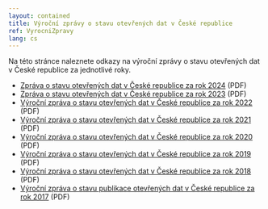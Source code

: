 ```yaml
---
layout: contained
title: Výroční zprávy o stavu otevřených dat v České republice
ref: VyrocniZpravy
lang: cs
---
```


Na této stránce naleznete odkazy na výroční zprávy o stavu otevřených dat v České republice za jednotlivé roky.
- [Zpráva o stavu otevřených dat v České republice za rok 2024](/přílohy/výroční-zprávy/Zpráva%20o%20stavu%20otevřených%20dat%202024.pdf) (PDF)
- [Zpráva o stavu otevřených dat v České republice za rok 2023](/přílohy/výroční-zprávy/Zpráva%20o%20stavu%20otevřených%20dat%202023.pdf) (PDF)
- [Výroční zpráva o stavu otevřených dat v České republice za rok 2022](/přílohy/výroční-zprávy/Výroční%20zpráva%20o%20stavu%20otevřených%20dat%20v%20České%20republice%20za%20rok%202022.pdf) (PDF)
- [Výroční zpráva o stavu otevřených dat v České republice za rok 2021](/přílohy/výroční-zprávy/Výroční%20zpráva%20o%20stavu%20otevřených%20dat%20v%20České%20republice%202021.pdf) (PDF)
- [Výroční zpráva o stavu otevřených dat v České republice za rok 2020](/přílohy/výroční-zprávy/Výroční%20zpráva%20o%20stavu%20otevřených%20dat%20v%20České%20republice%202020.pdf) (PDF)
- [Výroční zpráva o stavu otevřených dat v České republice za rok 2019](/přílohy/výroční-zprávy/Výroční%20zpráva%20o%20stavu%20otevřených%20dat%20v%20České%20republice%20za%20rok%202019.pdf) (PDF)
- [Výroční zpráva o stavu otevřených dat v České republice za rok 2018](/přílohy/výroční-zprávy/Výroční%20zpráva%20o%20stavu%20otevřených%20dat%20v%20České%20republice%20za%20rok%202018.pdf) (PDF)
- [Výroční zpráva o stavu publikace otevřených dat v České republice za rok 2017](/přílohy/výroční-zprávy/Výroční%20zpráva%20o%20stavu%20publikace%20otevřených%20dat%20v%20České%20republice%20za%20rok%202017.pdf) (PDF)
